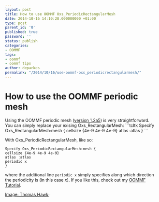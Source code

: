 ```yaml
---
layout: post
title: How to use OOMMF Oxs_PeriodicRectangularMesh
date: 2014-10-16 14:10:28.000000000 +01:00
type: post
parent_id: '0'
published: true
password: ''
status: publish
categories:
- OOMMF
tags:
- oommf
- oommf tips
author: deparkes
permalink: "/2014/10/16/use-oommf-oxs_periodicrectangularmesh/"
---
```

<h1>How to use the OOMMF periodic mesh</h1>
Using the OOMMF periodic mesh (<a href="https://math.nist.gov/oommf/software-12.html">version 1.2a5</a>) is very straightforward.
You can simply replace your exising Oxs_RectangularMesh:
```tcltk
Specify Oxs_RectangularMesh:mesh {
cellsize {4e-9 4e-9 4e-9}
atlas :atlas
}
```

With Oxs_PeriodicRectangularMesh, like so:

```tcltck
Specify Oxs_PeriodicRectangularMesh:mesh {
cellsize {4e-9 4e-9 4e-9}
atlas :atlas
periodic x
}
```
where the additional line
`periodic x`
simply specifies along which direction the periodicity is (in this case <em>x</em>).
If you like this, check out my <a title="OOMMF Tutorial" href="{{site.baseurl}}/oommf/oommf-tutorial/">OOMMF Tutorial</a>.
<div class="attribution-info">
<a class="owner-name truncate" title="Go to Thomas Hawk's photostream" href="https://www.flickr.com/photos/thomashawk/" data-rapid_p="25" data-track="attributionNameClick">Image: Thomas Hawk</a>;</div>
